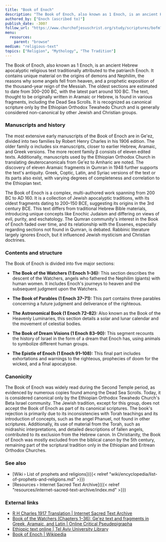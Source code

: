 ```yaml
---
title: "Book of Enoch"
description: "The Book of Enoch, also known as 1 Enoch, is an ancient Hebrew apocalyptic religious text traditionally attributed to the patriarch Enoch. It contains unique material on the origins of demons and Nephilim, the reasons why some angels fell from heaven, and a prophetic exposition of the thousand-year reign of the Messiah. The oldest sections are estimated to date from 300–200 BC, with the latest part around 100 BC. The text, thought to be originally written in Aramaic or Hebrew, is found in various fragments, including the Dead Sea Scrolls. It is recognized as canonical scripture only by the Ethiopian Orthodox Tewahedo Church and is generally considered non-canonical by other Jewish and Christian groups."
authored_by: ["Enoch (ascribed to)"]
publish_date: -300?
follow_url: "https://www.churchofjesuschrist.org/study/scriptures/bofm?lang=eng"
menu:
  resources:
    parent: "browse"
medium: "religious-text"
topics: ["Religion", "Mythology", "The Tradition"]
---
```


The Book of Enoch, also known as 1 Enoch, is an ancient Hebrew apocalyptic religious text traditionally attributed to the patriarch Enoch. It contains unique material on the origins of demons and Nephilim, the reasons why some angels fell from heaven, and a prophetic exposition of the thousand-year reign of the Messiah. The oldest sections are estimated to date from 300–200 BC, with the latest part around 100 BC. The text, thought to be originally written in Aramaic or Hebrew, is found in various fragments, including the Dead Sea Scrolls. It is recognized as canonical scripture only by the Ethiopian Orthodox Tewahedo Church and is generally considered non-canonical by other Jewish and Christian groups.

### Manuscripts and history

The most extensive early manuscripts of the Book of Enoch are in Ge'ez, divided into two families by Robert Henry Charles in his 1906 edition. The older family α includes six manuscripts, closer to earlier Hebrew, Aramaic, and Greek versions. The more recent family β consists of eleven edited texts. Additionally, manuscripts used by the Ethiopian Orthodox Church in translating deuterocanonicals from Ge'ez to Amharic are noted. The discovery of eleven Aramaic fragments in Qumran in 1948 further supports the text's antiquity. Greek, Coptic, Latin, and Syriac versions of the text or its parts also exist, with varying degrees of completeness and correlation to the Ethiopian text.

The Book of Enoch is a complex, multi-authored work spanning from 200 BC to AD 160. It is a collection of Jewish apocalyptic traditions, with its oldest fragments dating to 200–150 BCE, suggesting its origins in the 3rd century BCE. This text differs from traditional Hebrew Bible materials, introducing unique concepts like Enochic Judaism and differing on views of evil, purity, and eschatology. The Qumran community's interest in the Book of Enoch faded over time, and its relationship with the Essenes, especially regarding sections not found in Qumran, is debated. Rabbinic literature largely ignores Enoch, but it influenced Jewish mysticism and Christian doctrines.

### Contents and structure

The Book of Enoch is divided into five major sections:

- **The Book of the Watchers (1 Enoch 1–36):** This section describes the descent of the Watchers, angels who fathered the Nephilim (giants) with human women. It includes Enoch's journeys to heaven and the subsequent judgment upon the Watchers.

- **The Book of Parables (1 Enoch 37–71):** This part contains three parables concerning a future judgment and deliverance of the righteous.

- **The Astronomical Book (1 Enoch 72–82):** Also known as the Book of the Heavenly Luminaries, this section details a solar and lunar calendar and the movement of celestial bodies.

- **The Book of Dream Visions (1 Enoch 83–90):** This segment recounts the history of Israel in the form of a dream that Enoch has, using animals to symbolize different human groups.

- **The Epistle of Enoch (1 Enoch 91–108):** This final part includes exhortations and warnings to the righteous, prophecies of doom for the wicked, and a final apocalypse.

### Canonicity

The Book of Enoch was widely read during the Second Temple period, as evidenced by numerous copies found among the Dead Sea Scrolls. Today, it is considered canonical only by the Ethiopian Orthodox Tewahedo Church's Beta Israel community. The Jewish tradition, except for this group, does not accept the Book of Enoch as part of its canonical scriptures. The book's rejection is primarily due to its inconsistencies with Torah teachings and its introduction of concepts, such as the angel Phanuel, not found in other scriptures. Additionally, its use of material from the Torah, such as midrashic interpretations, and detailed descriptions of fallen angels, contributed to its exclusion from the Hebrew canon. In Christianity, the Book of Enoch was mostly excluded from the biblical canon by the 5th century, remaining part of the scriptural tradition only in the Ethiopian and Eritrean Orthodox Churches.

### See also

- [Wiki › List of prophets and religions]({{< relref "wiki/encyclopedia/list-of-prophets-and-religions.md" >}})
- [Resources › Internet Sacred Text Archive]({{< relref "resources/internet-sacred-text-archive/index.md" >}})

### External links

- [R H Charles 1917 Translation | Internet Sacred Text Archive](https://sacred-texts.com/bib/boe/index.htm)
- [Book of the Watchers (Chapters 1–36): Ge'ez text and fragments in Greek, Aramaic, and Latin | Online Critical Pseudepigrapha](https://pseudepigrapha.org/docs/text/1En)
- [Ethiopic text online | Tel Aviv University Library](https://www.tau.ac.il/~hacohen/Henoch/Henoch%201.html)
- [Book of Enoch | Wikipedia](https://en.wikipedia.org/wiki/Book_of_Enoch)